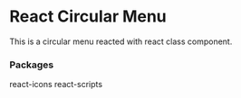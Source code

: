 # React Circular Menu

This is a circular menu reacted with react class component.

### Packages

react-icons
react-scripts







